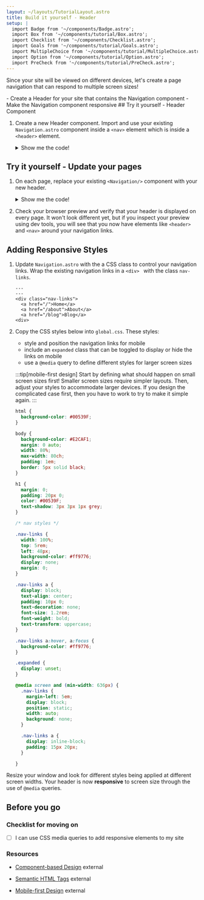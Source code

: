 ```yaml
---
layout: ~/layouts/TutorialLayout.astro
title: Build it yourself - Header
setup: |
  import Badge from '~/components/Badge.astro';
  import Box from '~/components/tutorial/Box.astro';
  import Checklist from '~/components/Checklist.astro';
  import Goals from '~/components/tutorial/Goals.astro';
  import MultipleChoice from '~/components/tutorial/MultipleChoice.astro';
  import Option from '~/components/tutorial/Option.astro';
  import PreCheck from '~/components/tutorial/PreCheck.astro';
---
```

Since your site will be viewed on different devices, let's create a page navigation that can respond to multiple screen sizes!

<PreCheck>
  - Create a Header for your site that contains the Navigation component
  - Make the Navigation component responsive
</PreCheck>


<Box icon="puzzle-piece">
## Try it yourself - Header Component

1. Create a new Header component. Import and use your existing `Navigation.astro` component inside a `<nav>` element which is inside a `<header>` element.

    <details>
    <summary>Show me the code!</summary>

    Create a file named `Header.astro` in `src/components/`
     ```astro title="src/components/Header.astro"
    ---
    import Navigation from '../components/Navigation.astro';
    ---
    <header>
      <nav>
        <Navigation />
      </nav>
    <header>
    ```

    </details>

</Box>




<Box icon="check-list">

## Try it yourself - Update your pages 

1. On each page, replace your existing `<Navigation/>` component with your new header.

    <details>
    <summary>Show me the code!</summary>

    ```astro title="src/pages/index.astro" ins={4,18} del={3,17}
    ---
    const pageTitle = "Home Page"
    import Navigation from '../components/Navigation.astro';
    import Header from '../components/Header.astro';
    import Footer from '../components/Footer.astro';
    import '../styles/global.css'
    ---
    <html lang="en">
        <head>
            <meta charset="utf-8" />
            <link rel="icon" type="image/svg+xml" href="/favicon.svg" />
            <meta name="viewport" content="width=device-width" />
            <meta name="generator" content={Astro.generator} />
            <title>{pageTitle}</title>
        </head>
        <body>
            <Navigation />
            <Header />
            <h1>{pageTitle}</h1>
            <Footer />
        </body>
    </html>
    ```
    </details>

2. Check your browser preview and verify that your header is displayed on every page. It won't look different yet, but if you inspect your preview using dev tools, you will see that you now have elements like `<header>` and `<nav>` around your navigation links.

</Box>

## Adding Responsive Styles

1. Update `Navigation.astro` with the a CSS class to control your navigation links. Wrap the existing navigation links in a `<div> ` with the class `nav-links`.

    ```astro title="src/components/Navigation.astro" ins={3,7}
    ---
    ---
    <div class="nav-links">
      <a href="/">Home</a>
      <a href="/about">About</a>
      <a href="/blog">Blog</a>
    <div>
    ```

2. Copy the CSS styles below into `global.css`. These styles:

    - style and position the navigation links for mobile
    - include an `expanded` class that can be toggled to display or hide the links on mobile
    - use a `@media` query to define different styles for larger screen sizes

    :::tip[mobile-first design]
    Start by defining what should happen on small screen sizes first! Smaller screen sizes require simpler layouts. Then, adjust your styles to accommodate larger devices. If you design the complicated case first, then you have to work to try to make it simple again.
    :::

    ```css title="src/styles/global.css" ins={21-100} 
    html {
      background-color: #00539F;
    }

    body {
      background-color: #E2CAF1;
      margin: 0 auto;
      width: 80%;
      max-width: 80ch;
      padding: 1em;
      border: 5px solid black;
    }

    h1 {
      margin: 0;
      padding: 20px 0;
      color: #00539F;
      text-shadow: 3px 3px 1px grey;
    }

    /* nav styles */

    .nav-links {
      width: 100%;
      top: 5rem;
      left: 48px;
      background-color: #ff9776;
      display: none;
      margin: 0;
    }

    .nav-links a {
      display: block;
      text-align: center;
      padding: 10px 0;
      text-decoration: none;
      font-size: 1.2rem;
      font-weight: bold;
      text-transform: uppercase;
    }

    .nav-links a:hover, a:focus {
      background-color: #ff9776;
    }

    .expanded {
      display: unset;
    }

    @media screen and (min-width: 636px) {
      .nav-links {
        margin-left: 5em;
        display: block;
        position: static;
        width: auto;
        background: none;
      }

      .nav-links a {
        display: inline-block;
        padding: 15px 20px;
      }

    }
    ```

Resize your window and look for different styles being applied at different screen widths. Your header is now **responsive** to screen size through the use of `@media` queries.

## Before you go

<Box icon="check-list">

### Checklist for moving on

<Checklist key="nav">

- [ ] I can use CSS media queries to add responsive elements to my site

</Checklist>
</Box>

### Resources

- [Component-based Design](https://www.droptica.com/blog/component-based-design/) <Badge>external</Badge>

- [Semantic HTML Tags](https://www.dofactory.com/html/semantics) <Badge>external</Badge>

- [Mobile-first Design](https://www.mobileapps.com/blog/mobile-first-design) <Badge>external</Badge>
